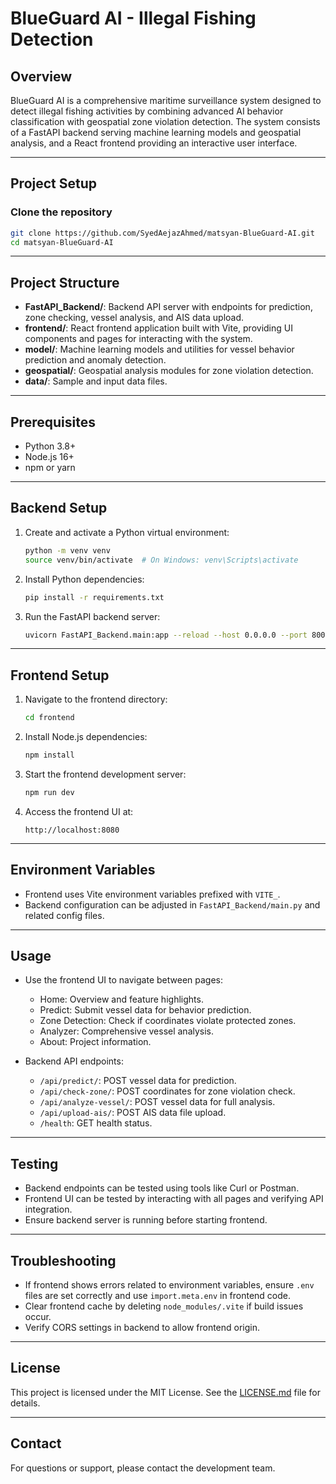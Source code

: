 # BlueGuard AI - Illegal Fishing Detection

## Overview
BlueGuard AI is a comprehensive maritime surveillance system designed to detect illegal fishing activities by combining advanced AI behavior classification with geospatial zone violation detection. The system consists of a FastAPI backend serving machine learning models and geospatial analysis, and a React frontend providing an interactive user interface.

---

## Project Setup

### Clone the repository
```bash
git clone https://github.com/SyedAejazAhmed/matsyan-BlueGuard-AI.git
cd matsyan-BlueGuard-AI
```

---

## Project Structure

- **FastAPI_Backend/**: Backend API server with endpoints for prediction, zone checking, vessel analysis, and AIS data upload.
- **frontend/**: React frontend application built with Vite, providing UI components and pages for interacting with the system.
- **model/**: Machine learning models and utilities for vessel behavior prediction and anomaly detection.
- **geospatial/**: Geospatial analysis modules for zone violation detection.
- **data/**: Sample and input data files.

---

## Prerequisites

- Python 3.8+
- Node.js 16+
- npm or yarn

---

## Backend Setup

1. Create and activate a Python virtual environment:
   ```bash
   python -m venv venv
   source venv/bin/activate  # On Windows: venv\Scripts\activate
   ```

2. Install Python dependencies:
   ```bash
   pip install -r requirements.txt
   ```

3. Run the FastAPI backend server:
   ```bash
   uvicorn FastAPI_Backend.main:app --reload --host 0.0.0.0 --port 8000
   ```

---

## Frontend Setup

1. Navigate to the frontend directory:
   ```bash
   cd frontend
   ```

2. Install Node.js dependencies:
   ```bash
   npm install
   ```

3. Start the frontend development server:
   ```bash
   npm run dev
   ```

4. Access the frontend UI at:
   ```
   http://localhost:8080
   ```

---

## Environment Variables

- Frontend uses Vite environment variables prefixed with `VITE_`.
- Backend configuration can be adjusted in `FastAPI_Backend/main.py` and related config files.

---

## Usage

- Use the frontend UI to navigate between pages:
  - Home: Overview and feature highlights.
  - Predict: Submit vessel data for behavior prediction.
  - Zone Detection: Check if coordinates violate protected zones.
  - Analyzer: Comprehensive vessel analysis.
  - About: Project information.

- Backend API endpoints:
  - `/api/predict/`: POST vessel data for prediction.
  - `/api/check-zone/`: POST coordinates for zone violation check.
  - `/api/analyze-vessel/`: POST vessel data for full analysis.
  - `/api/upload-ais/`: POST AIS data file upload.
  - `/health`: GET health status.

---

## Testing

- Backend endpoints can be tested using tools like Curl or Postman.
- Frontend UI can be tested by interacting with all pages and verifying API integration.
- Ensure backend server is running before starting frontend.

---

## Troubleshooting

- If frontend shows errors related to environment variables, ensure `.env` files are set correctly and use `import.meta.env` in frontend code.
- Clear frontend cache by deleting `node_modules/.vite` if build issues occur.
- Verify CORS settings in backend to allow frontend origin.

---

## License

This project is licensed under the MIT License. See the [LICENSE.md](LICENSE.md) file for details.

---

## Contact

For questions or support, please contact the development team.

